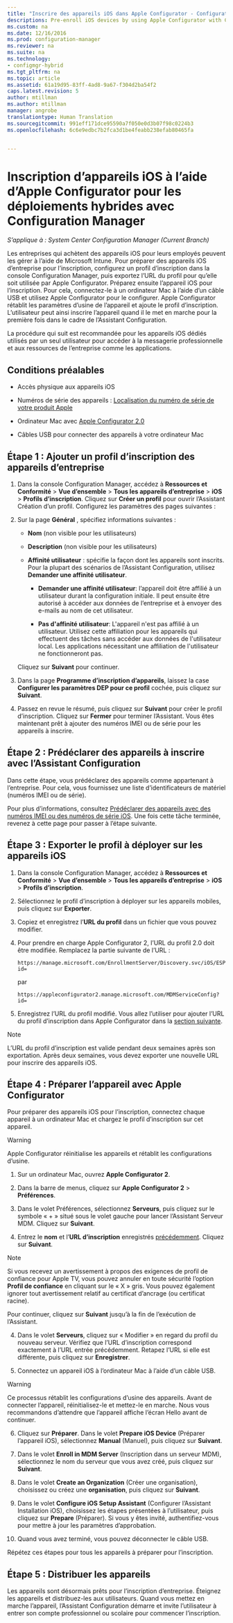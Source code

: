 ```yaml
---
title: "Inscrire des appareils iOS dans Apple Configurator - Configuration Manager | Microsoft Docs"
descriptions: Pre-enroll iOS devices by using Apple Configurator with Configuration Manager.
ms.custom: na
ms.date: 12/16/2016
ms.prod: configuration-manager
ms.reviewer: na
ms.suite: na
ms.technology:
- configmgr-hybrid
ms.tgt_pltfrm: na
ms.topic: article
ms.assetid: 61a19d95-83ff-4ad8-9a67-f304d2ba54f2
caps.latest.revision: 5
author: mtillman
ms.author: mtillman
manager: angrobe
translationtype: Human Translation
ms.sourcegitcommit: 991eff171dce95590a7f050e0d3b07f98c0224b3
ms.openlocfilehash: 6c6e9edbc7b2fca3d1be4feabb238efab80465fa


---
```

# <a name="ios-hybrid-enrollment-using-apple-configurator-with-configuration-manager"></a>Inscription d’appareils iOS à l’aide d’Apple Configurator pour les déploiements hybrides avec Configuration Manager

*S’applique à : System Center Configuration Manager (Current Branch)*

Les entreprises qui achètent des appareils iOS pour leurs employés peuvent les gérer à l’aide de Microsoft Intune. Pour préparer des appareils iOS d’entreprise pour l’inscription, configurez un profil d’inscription dans la console Configuration Manager, puis exportez l’URL du profil pour qu’elle soit utilisée par Apple Configurator. Préparez ensuite l’appareil iOS pour l’inscription. Pour cela, connectez-le à un ordinateur Mac à l’aide d’un câble USB et utilisez Apple Configurator pour le configurer. Apple Configurator rétablit les paramètres d’usine de l’appareil et ajoute le profil d’inscription. L’utilisateur peut ainsi inscrire l’appareil quand il le met en marche pour la première fois dans le cadre de l’Assistant Configuration.

La procédure qui suit est recommandée pour les appareils iOS dédiés utilisés par un seul utilisateur pour accéder à la messagerie professionnelle et aux ressources de l’entreprise comme les applications.  

## <a name="prerequisites"></a>Conditions préalables  

-   Accès physique aux appareils iOS  

-   Numéros de série des appareils : [Localisation du numéro de série de votre produit Apple](https://support.apple.com/en-us/HT204308)  

-   Ordinateur Mac avec [Apple Configurator 2.0](http://go.microsoft.com/fwlink/?LinkId=518017)  

-   Câbles USB pour connecter des appareils à votre ordinateur Mac  

## <a name="step-1-add-a-corporate-owned-device-enrollment-profile"></a>Étape 1 : Ajouter un profil d’inscription des appareils d’entreprise

1.  Dans la console Configuration Manager, accédez à **Ressources et Conformité** > **Vue d’ensemble** > **Tous les appareils d’entreprise** > **iOS** > **Profils d’inscription**. Cliquez sur **Créer un profil** pour ouvrir l’Assistant Création d’un profil. Configurez les paramètres des pages suivantes :  

2.  Sur la page **Général** , spécifiez informations suivantes :  

    -   **Nom** (non visible pour les utilisateurs)  

    -   **Description** (non visible pour les utilisateurs)  

    -   **Affinité utilisateur** : spécifie la façon dont les appareils sont inscrits. Pour la plupart des scénarios de l’Assistant Configuration, utilisez **Demander une affinité utilisateur**.  

        -   **Demander une affinité utilisateur**: l’appareil doit être affilié à un utilisateur durant la configuration initiale. Il peut ensuite être autorisé à accéder aux données de l’entreprise et à envoyer des e-mails au nom de cet utilisateur.  

        -   **Pas d'affinité utilisateur**: L'appareil n'est pas affilié à un utilisateur. Utilisez cette affiliation pour les appareils qui effectuent des tâches sans accéder aux données de l'utilisateur local. Les applications nécessitant une affiliation de l'utilisateur ne fonctionneront pas.

    Cliquez sur **Suivant** pour continuer.  

3.  Dans la page **Programme d’inscription d’appareils**, laissez la case **Configurer les paramètres DEP pour ce profil** cochée, puis cliquez sur **Suivant**.  

4.  Passez en revue le résumé, puis cliquez sur **Suivant** pour créer le profil d’inscription. Cliquez sur **Fermer** pour terminer l’Assistant. Vous êtes maintenant prêt à ajouter des numéros IMEI ou de série pour les appareils à inscrire.  

## <a name="step-2-predeclare-devices-to-enroll-with-setup-assistant"></a>Étape 2 : Prédéclarer des appareils à inscrire avec l’Assistant Configuration

Dans cette étape, vous prédéclarez des appareils comme appartenant à l’entreprise. Pour cela, vous fournissez une liste d’identificateurs de matériel (numéros IMEI ou de série).

Pour plus d’informations, consultez [Prédéclarer des appareils avec des numéros IMEI ou des numéros de série iOS](predeclare-devices-with-hardware-id.md). Une fois cette tâche terminée, revenez à cette page pour passer à l’étape suivante.

## <a name="step-3-export-the-profile-to-deploy-to-ios-devices"></a>Étape 3 : Exporter le profil à déployer sur les appareils iOS

1.  Dans la console Configuration Manager, accédez à **Ressources et Conformité** > **Vue d’ensemble** > **Tous les appareils d’entreprise** > **iOS** > **Profils d’inscription**.

2.  Sélectionnez le profil d’inscription à déployer sur les appareils mobiles, puis cliquez sur **Exporter**.

3.  Copiez et enregistrez l’**URL du profil** dans un fichier que vous pouvez modifier.   

4.  Pour prendre en charge Apple Configurator 2, l’URL du profil 2.0 doit être modifiée. Remplacez la partie suivante de l’URL :  

    ```  
    https://manage.microsoft.com/EnrollmentServer/Discovery.svc/iOS/ESProxy?id=  

    ```  

     par  

    ```  
    https://appleconfigurator2.manage.microsoft.com/MDMServiceConfig?id=  

    ```

5.  Enregistrez l’URL du profil modifié. Vous allez l’utiliser pour ajouter l’URL du profil d’inscription dans Apple Configurator dans la [section suivante](#step-4-prepare-the-device-with-apple-configurator).  

> [!NOTE]
> L’URL du profil d’inscription est valide pendant deux semaines après son exportation. Après deux semaines, vous devez exporter une nouvelle URL pour inscrire des appareils iOS.

## <a name="step-4-prepare-the-device-with-apple-configurator"></a>Étape 4 : Préparer l’appareil avec Apple Configurator

Pour préparer des appareils iOS pour l’inscription, connectez chaque appareil à un ordinateur Mac et chargez le profil d’inscription sur cet appareil.  

> [!WARNING]  
>  Apple Configurator réinitialise les appareils et rétablit les configurations d’usine.  

1.  Sur un ordinateur Mac, ouvrez **Apple Configurator 2**.  

2.  Dans la barre de menus, cliquez sur **Apple Configurator 2** > **Préférences**.  

2.  Dans le volet Préférences, sélectionnez **Serveurs**, puis cliquez sur le symbole « + » situé sous le volet gauche pour lancer l’Assistant Serveur MDM. Cliquez sur **Suivant**.  

3.  Entrez le **nom** et l’**URL d’inscription** enregistrés [précédemment](#step-3-export-the-profile-to-deploy-to-ios-devices). Cliquez sur **Suivant**.  

   > [!NOTE]
   > Si vous recevez un avertissement à propos des exigences de profil de confiance pour Apple TV, vous pouvez annuler en toute sécurité l’option **Profil de confiance** en cliquant sur le « X » gris. Vous pouvez également ignorer tout avertissement relatif au certificat d’ancrage (ou certificat racine).

   Pour continuer, cliquez sur **Suivant** jusqu’à la fin de l’exécution de l’Assistant.  

4.  Dans le volet **Serveurs**, cliquez sur « Modifier » en regard du profil du nouveau serveur. Vérifiez que l’URL d’inscription correspond exactement à l’URL entrée précédemment. Retapez l’URL si elle est différente, puis cliquez sur **Enregistrer**.  

5.  Connectez un appareil iOS à l’ordinateur Mac à l’aide d’un câble USB.  

  > [!WARNING]  
  >  Ce processus rétablit les configurations d’usine des appareils. Avant de connecter l’appareil, réinitialisez-le et mettez-le en marche. Nous vous recommandons d’attendre que l’appareil affiche l’écran Hello avant de continuer.  

6.  Cliquez sur **Préparer**. Dans le volet **Prepare iOS Device** (Préparer l’appareil iOS), sélectionnez **Manual** (Manuel), puis cliquez sur **Suivant**.  

7.  Dans le volet **Enroll in MDM Server** (Inscription dans un serveur MDM), sélectionnez le nom du serveur que vous avez créé, puis cliquez sur **Suivant**.  

9. Dans le volet **Create an Organization** (Créer une organisation), choisissez ou créez une **organisation**, puis cliquez sur **Suivant**.  

10. Dans le volet **Configure iOS Setup Assistant** (Configurer l’Assistant Installation iOS), choisissez les étapes présentées à l’utilisateur, puis cliquez sur **Prepare** (Préparer). Si vous y êtes invité, authentifiez-vous pour mettre à jour les paramètres d’approbation.  

11. Quand vous avez terminé, vous pouvez déconnecter le câble USB.  

Répétez ces étapes pour tous les appareils à préparer pour l’inscription.

## <a name="step-5-distribute-devices"></a>Étape 5 : Distribuer les appareils

Les appareils sont désormais prêts pour l’inscription d’entreprise. Éteignez les appareils et distribuez-les aux utilisateurs. Quand vous mettez en marche l’appareil, l’Assistant Configuration démarre et invite l’utilisateur à entrer son compte professionnel ou scolaire pour commencer l’inscription.



<!--HONumber=Jan17_HO4-->


